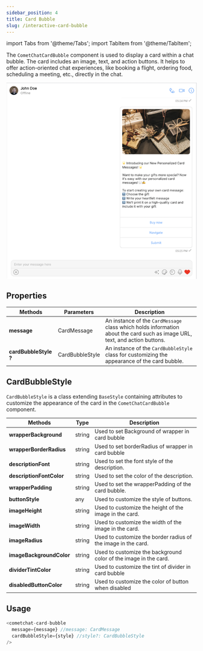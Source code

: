 ```yaml
---
sidebar_position: 4
title: Card Bubble
slug: /interactive-card-bubble
---
```


import Tabs from '@theme/Tabs';
import TabItem from '@theme/TabItem';

The `CometChatCardBubble` component is used to display a card within a chat bubble. The card includes an image, text, and action buttons. It helps to offer action-oriented chat experiences, like booking a flight, ordering food, scheduling a meeting, etc., directly in the chat.

![](./assets/card_bubble.png)

## Properties

| Methods               | Parameters      | Description                                                                                                                |
| --------------------- | --------------- | -------------------------------------------------------------------------------------------------------------------------- |
| **message**           | CardMessage     | An instance of the `CardMessage` class which holds information about the card such as image URL, text, and action buttons. |
| **cardBubbleStyle ?** | CardBubbleStyle | An instance of the `CardBubbleStyle` class for customizing the appearance of the card bubble.                              |

## CardBubbleStyle

`CardBubbleStyle` is a class extending `BaseStyle` containing attributes to customize the appearance of the card in the `CometChatCardBubble` component.

| Methods                  | Type   | Description                                                      |
| ------------------------ | ------ | ---------------------------------------------------------------- |
| **wrapperBackground**    | string | Used to set Background of wrapper in card bubble                 |
| **wrapperBorderRadius**  | string | Used to set borderRadius of wrapper in card bubble               |
| **descriptionFont**      | string | Used to set the font style of the description.                   |
| **descriptionFontColor** | string | Used to set the color of the description.                        |
| **wrapperPadding**       | string | Used to set the wrapperPadding of the card bubble.               |
| **buttonStyle**          | any    | Used to customize the style of buttons.                          |
| **imageHeight**          | string | Used to customize the height of the image in the card.           |
| **imageWidth**           | string | Used to customize the width of the image in the card.            |
| **imageRadius**          | string | Used to customize the border radius of the image in the card.    |
| **imageBackgroundColor** | string | Used to customize the background color of the image in the card. |
| **dividerTintColor**     | string | Used to customize the tint of divider in card bubble             |
| **disabledButtonColor**  | string | Used to customize the color of button when disabled              |

## Usage

<Tabs>
<TabItem value="typescript" label="Typescript">

```typescript
<cometchat-card-bubble
  message={message} //message: CardMessage
  cardBubbleStyle={style} //style?: CardBubbleStyle
/>
```

</TabItem>
</Tabs>
